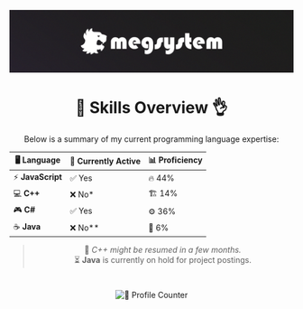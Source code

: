 ![Page Banner](https://raw.githubusercontent.com/megsystem/megsystem/refs/heads/main/banner.png)

<div align="center">

# 🚀 Skills Overview 👌  

Below is a summary of my current programming language expertise:

| 🖥️ **Language**  | 🔄 **Currently Active** | 📊 **Proficiency** |
|------------------|----------------------|-------------------|
| ⚡ **JavaScript** | ✅ Yes               | 🔥 44%            |
| 💻 **C++**       | ❌ No*               | 🏗️ 14%            |
| 🎮 **C#**        | ✅ Yes               | ⚙️ 36%            |
| ☕ **Java**       | ❌ No**              | 🌱 6%             |

> 📝 *C++ might be resumed in a few months.*  
> ⏳ **Java** is currently on hold for project postings.

#

![👀 Profile Counter](https://komarev.com/ghpvc/?username=megsystem&style=for-the-badge&color=red)

</div>
